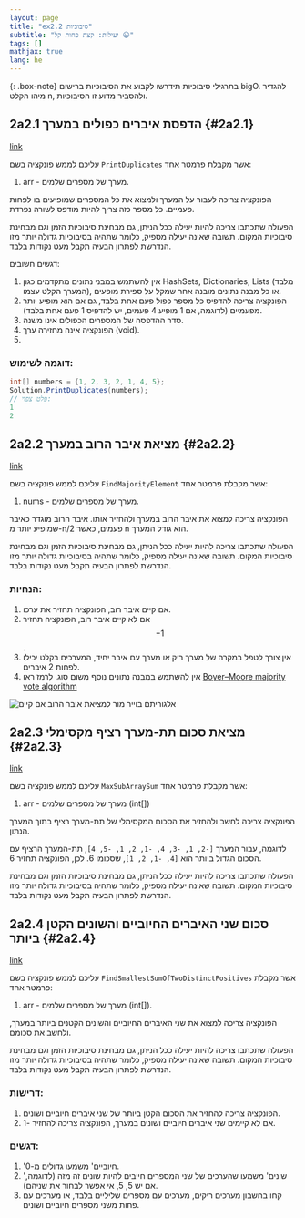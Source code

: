 ```yaml
---
layout: page
title: "ex2.2 סיבוכיות"
subtitle: "יעילות: קצת פחות קל 😀"
tags: []
mathjax: true
lang: he
---
```


{: .box-note}
בתרגילי סיבוכיות תידרשו לקבוע את הסיבוכיות ברישום bigO. להגדיר מיהו הקלט n, ולהסביר מדוע זו הסיבוכיות.



## 2a2.1 הדפסת איברים כפולים במערך {#2a2.1}
[link](https://stacks.co.il/console/classroom/cE8hnVaSTt/assignment/cE8hnVaSTt-csharp-gf43iOt4Orku/csharp-rlPsZVJFbmjoTWd)

עליכם לממש פונקציה בשם `PrintDuplicates` אשר מקבלת פרמטר אחד:

1. arr - מערך של מספרים שלמים.

הפונקציה צריכה לעבור על המערך ולמצוא את כל המספרים שמופיעים בו לפחות פעמיים. כל מספר כזה צריך להיות מודפס לשורה נפרדת.



הפעולה שתכתבו צריכה להיות יעילה ככל הניתן, גם מבחינת סיבוכיות הזמן וגם מבחינת סיבוכיות המקום. תשובה שאינה יעילה מספיק, כלומר שתהיה בסיבוכיות גדולה יותר מזו הנדרשת לפתרון הבעיה תקבל מעט נקודות בלבד.

דגשים חשובים:

1. אין להשתמש במבני נתונים מתקדמים כגון HashSets, Dictionaries, Lists (מלבד המערך הקלט עצמו), או כל מבנה נתונים מובנה אחר שמקל על ספירת מופעים.
2. הפונקציה צריכה להדפיס כל מספר כפול פעם אחת בלבד, גם אם הוא מופיע יותר מפעמיים (לדוגמה, אם 1 מופיע 4 פעמים, יש להדפיס 1 פעם אחת בלבד).
3. סדר ההדפסה של המספרים הכפולים אינו משנה.
4. הפונקציה אינה מחזירה ערך (void).
5. 

### דוגמה לשימוש:

```csharp
int[] numbers = {1, 2, 3, 2, 1, 4, 5};
Solution.PrintDuplicates(numbers);
// פלט צפוי:
1
2
```


## 2a2.2 מציאת איבר הרוב במערך {#2a2.2}
[link](https://stacks.co.il/console/classroom/cE8hnVaSTt/assignment/cE8hnVaSTt-csharp-gf43iOt4Orku/csharp-Kugio0y1OR9d9J2)


עליכם לממש פונקציה בשם `FindMajorityElement` אשר מקבלת פרמטר אחד:

1. nums - מערך של מספרים שלמים.

הפונקציה צריכה למצוא את איבר הרוב במערך ולהחזיר אותו. איבר הרוב מוגדר כאיבר שמופיע יותר מ-n/2 פעמים, כאשר n הוא גודל המערך.



הפעולה שתכתבו צריכה להיות יעילה ככל הניתן, גם מבחינת סיבוכיות הזמן וגם מבחינת סיבוכיות המקום. תשובה שאינה יעילה מספיק, כלומר שתהיה בסיבוכיות גדולה יותר מזו הנדרשת לפתרון הבעיה תקבל מעט נקודות בלבד.

### הנחיות:

1. אם קיים איבר רוב, הפונקציה תחזיר את ערכו.
2. אם לא קיים איבר רוב, הפונקציה תחזיר $$-1$$.
3. אין צורך לטפל במקרה של מערך ריק או מערך עם איבר יחיד, המערכים בקלט יכילו לפחות 2 איברים.
4. אין להשתמש במבנה נתונים נוסף משום סוג. לרמז ראו [Boyer–Moore majority vote algorithm](https://en.wikipedia.org/wiki/Boyer%E2%80%93Moore_majority_vote_algorithm)

![אלגוריתם בוייר מור למציאת איבר הרוב אם קיים](image.png)



## 2a2.3 מציאת סכום תת-מערך רציף מקסימלי {#2a2.3}
[link](https://stacks.co.il/console/classroom/cE8hnVaSTt/assignment/cE8hnVaSTt-csharp-gf43iOt4Orku/csharp-7faKgxthRqLKFrC)

עליכם לממש פונקציה בשם `MaxSubArraySum` אשר מקבלת פרמטר אחד:

1. arr - מערך של מספרים שלמים (int[])

הפונקציה צריכה לחשב ולהחזיר את הסכום המקסימלי של תת-מערך רציף בתוך המערך הנתון.

לדוגמה, עבור המערך `[-2, 1, -3, 4, -1, 2, 1, -5, 4]`, תת-המערך הרציף עם הסכום הגדול ביותר הוא `[4, -1, 2, 1]`, שסכומו 6. לכן, הפונקציה תחזיר 6.



הפעולה שתכתבו צריכה להיות יעילה ככל הניתן, גם מבחינת סיבוכיות הזמן וגם מבחינת סיבוכיות המקום. תשובה שאינה יעילה מספיק, כלומר שתהיה בסיבוכיות גדולה יותר מזו הנדרשת לפתרון הבעיה תקבל מעט נקודות בלבד.



## 2a2.4 סכום שני האיברים החיוביים והשונים הקטן ביותר {#2a2.4}
[link](https://stacks.co.il/console/classroom/cE8hnVaSTt/assignment/cE8hnVaSTt-csharp-gf43iOt4Orku/csharp-rrGy2ya7SpkGaLP)

עליכם לממש פונקציה בשם `FindSmallestSumOfTwoDistinctPositives` אשר מקבלת פרמטר אחד:

1. arr - מערך של מספרים שלמים (int[]).

הפונקציה צריכה למצוא את שני האיברים החיוביים והשונים הקטנים ביותר במערך, ולחשב את סכומם.



הפעולה שתכתבו צריכה להיות יעילה ככל הניתן, גם מבחינת סיבוכיות הזמן וגם מבחינת סיבוכיות המקום. תשובה שאינה יעילה מספיק, כלומר שתהיה בסיבוכיות גדולה יותר מזו הנדרשת לפתרון הבעיה תקבל מעט נקודות בלבד.

### דרישות:

1. הפונקציה צריכה להחזיר את הסכום הקטן ביותר של שני איברים חיוביים ושונים.
2. אם לא קיימים שני איברים חיוביים ושונים במערך, הפונקציה צריכה להחזיר -1.

### דגשים:

1. 'חיוביים' משמעו גדולים מ-0.
2. 'שונים' משמעו שהערכים של שני המספרים חייבים להיות שונים זה מזה (לדוגמה, אם יש 5, 5, אי אפשר לבחור את שניהם).
3. קחו בחשבון מערכים ריקים, מערכים עם מספרים שליליים בלבד, או מערכים עם פחות משני מספרים חיוביים ושונים.


